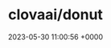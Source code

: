 ---
title: "clovaai/donut"
link: "https://github.com/clovaai/donut"
date: "2023-05-30 11:00:56 +0000"
description: "Official Implementation of OCR-free Document Understanding Transformer (Donut) and Synthetic Document Generator (SynthDoG), ECCV 2022"
category: "github"
---